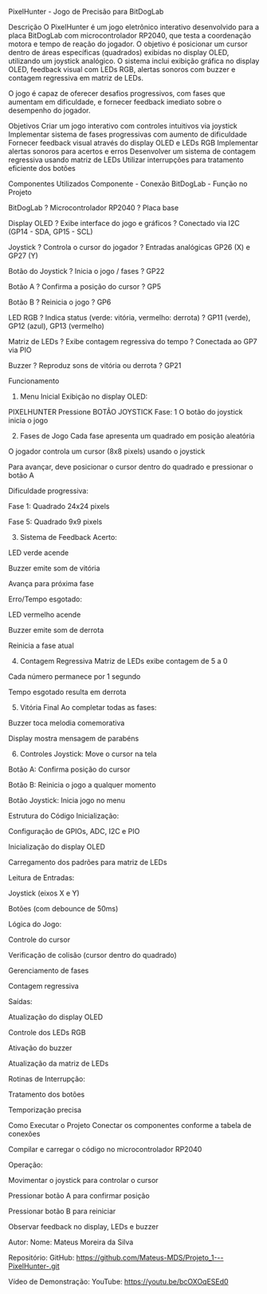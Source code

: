 PixelHunter - Jogo de Precisão para BitDogLab

Descrição
O PixelHunter é um jogo eletrônico interativo desenvolvido para a placa BitDogLab com microcontrolador RP2040, que testa a coordenação motora e tempo de reação do jogador. O objetivo é posicionar um cursor dentro de áreas específicas (quadrados) exibidas no display OLED, utilizando um joystick analógico. O sistema inclui exibição gráfica no display OLED, feedback visual com LEDs RGB, alertas sonoros com buzzer e contagem regressiva em matriz de LEDs.

O jogo é capaz de oferecer desafios progressivos, com fases que aumentam em dificuldade, e fornecer feedback imediato sobre o desempenho do jogador.

Objetivos
Criar um jogo interativo com controles intuitivos via joystick
Implementar sistema de fases progressivas com aumento de dificuldade
Fornecer feedback visual através do display OLED e LEDs RGB
Implementar alertas sonoros para acertos e erros
Desenvolver um sistema de contagem regressiva usando matriz de LEDs
Utilizar interrupções para tratamento eficiente dos botões

Componentes Utilizados
Componente - Conexão BitDogLab - Função no Projeto

BitDogLab ? Microcontrolador RP2040 ? Placa base

Display OLED ? Exibe interface do jogo e gráficos ? Conectado via I2C (GP14 - SDA, GP15 - SCL)

Joystick ? Controla o cursor do jogador ? Entradas analógicas GP26 (X) e GP27 (Y)

Botão do Joystick ? Inicia o jogo / fases ? GP22

Botão A ? Confirma a posição do cursor ? GP5

Botão B ? Reinicia o jogo ? GP6

LED RGB ? Indica status (verde: vitória, vermelho: derrota) ? GP11 (verde), GP12 (azul), GP13 (vermelho)

Matriz de LEDs ? Exibe contagem regressiva do tempo ? Conectada ao GP7 via PIO

Buzzer ? Reproduz sons de vitória ou derrota ? GP21

Funcionamento
1. Menu Inicial
Exibição no display OLED:

PIXELHUNTER
Pressione BOTÃO JOYSTICK
Fase: 1
O botão do joystick inicia o jogo

2. Fases de Jogo
Cada fase apresenta um quadrado em posição aleatória

O jogador controla um cursor (8x8 pixels) usando o joystick

Para avançar, deve posicionar o cursor dentro do quadrado e pressionar o botão A

Dificuldade progressiva:

Fase 1: Quadrado 24x24 pixels

Fase 5: Quadrado 9x9 pixels

3. Sistema de Feedback
Acerto:

LED verde acende

Buzzer emite som de vitória

Avança para próxima fase

Erro/Tempo esgotado:

LED vermelho acende

Buzzer emite som de derrota

Reinicia a fase atual

4. Contagem Regressiva
Matriz de LEDs exibe contagem de 5 a 0

Cada número permanece por 1 segundo

Tempo esgotado resulta em derrota

5. Vitória Final
Ao completar todas as fases:

Buzzer toca melodia comemorativa

Display mostra mensagem de parabéns

6. Controles
Joystick: Move o cursor na tela

Botão A: Confirma posição do cursor

Botão B: Reinicia o jogo a qualquer momento

Botão Joystick: Inicia jogo no menu

Estrutura do Código
Inicialização:

Configuração de GPIOs, ADC, I2C e PIO

Inicialização do display OLED

Carregamento dos padrões para matriz de LEDs

Leitura de Entradas:

Joystick (eixos X e Y)

Botões (com debounce de 50ms)

Lógica do Jogo:

Controle do cursor

Verificação de colisão (cursor dentro do quadrado)

Gerenciamento de fases

Contagem regressiva

Saídas:

Atualização do display OLED

Controle dos LEDs RGB

Ativação do buzzer

Atualização da matriz de LEDs

Rotinas de Interrupção:

Tratamento dos botões

Temporização precisa

Como Executar o Projeto
Conectar os componentes conforme a tabela de conexões

Compilar e carregar o código no microcontrolador RP2040

Operação:

Movimentar o joystick para controlar o cursor

Pressionar botão A para confirmar posição

Pressionar botão B para reiniciar

Observar feedback no display, LEDs e buzzer

Autor:
Nome: Mateus Moreira da Silva

Repositório: GitHub: https://github.com/Mateus-MDS/Projeto_1---PixelHunter-.git

Vídeo de Demonstração: YouTube: https://youtu.be/bcOXOqESEd0
